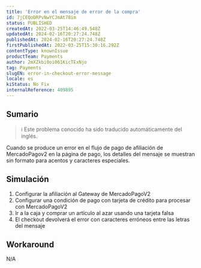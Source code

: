 ```yaml
---
title: 'Error en el mensaje de error de la compra'
id: 7jCEQoDRPvNwYCJmAt78im
status: PUBLISHED
createdAt: 2022-03-25T14:46:49.548Z
updatedAt: 2024-02-16T20:27:24.748Z
publishedAt: 2024-02-16T20:27:24.748Z
firstPublishedAt: 2022-03-25T15:30:16.292Z
contentType: knownIssue
productTeam: Payments
author: 2mXZkbi0oi061KicTExNjo
tag: Payments
slugEN: error-in-checkout-error-message
locale: es
kiStatus: No Fix
internalReference: 409895
---
```


## Sumario

>ℹ️ Este problema conocido ha sido traducido automáticamente del inglés.


Cuando se produce un error en el flujo de pago de afiliación de MercadoPagov2 en la página de pago, los detalles del mensaje se muestran sin formato para acentos y caracteres especiales.



## Simulación



1. Configurar la afiliación al Gateway de MercadoPagoV2
2. Configurar una condición de pago con tarjeta de crédito para procesar con MercadoPagoV2
3. Ir a la caja y comprar un artículo al azar usando una tarjeta falsa
4. El checkout devolverá el error con caracteres erróneos entre las letras del mensaje



## Workaround


N/A

